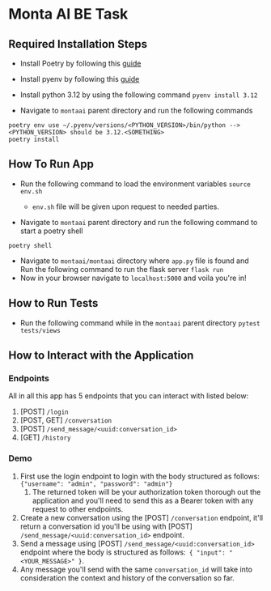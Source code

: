 # Monta AI BE Task

## Required Installation Steps

- Install Poetry by following this [guide](https://formulae.brew.sh/formula/poetry)
- Install pyenv by following this [guide](https://github.com/pyenv/pyenv?tab=readme-ov-file#getting-pyenv)
- Install python 3.12 by using the following command
``` pyenv install 3.12 ```

- Navigate to `montaai` parent directory and run the following commands

```shell
poetry env use ~/.pyenv/versions/<PYTHON_VERSION>/bin/python --> <PYTHON_VERSION> should be 3.12.<SOMETHING>
poetry install 
```

## How To Run App

- Run the following command to load the environment variables
``` source env.sh ```
  - `env.sh` file will be given upon request to needed parties.

- Navigate to `montaai` parent directory and run the following command to start a poetry shell

```shell
poetry shell
```

- Navigate to `montaai/montaai` directory where `app.py` file is found and Run the following command to run the flask server
``` flask run ```
- Now in your browser navigate to `localhost:5000` and voila you're in!

## How to Run Tests

- Run the following command while in the `montaai` parent directory
``` pytest tests/views ```

## How to Interact with the Application

### Endpoints

All in all this app has 5 endpoints that you can interact with listed below:

1. [POST] `/login`
1. [POST, GET] `/conversation`
1. [POST] `/send_message/<uuid:conversation_id>`
1. [GET] `/history`

### Demo

1. First use the login endpoint to login with the body structured as follows: ```{"username": "admin", "password": "admin"}```
   1. The returned token will be your authorization token thorough out the application and you'll need to send this as a Bearer token with any request to other endpoints.
1. Create a new conversation using the [POST] `/conversation` endpoint, it'll return a conversation id you'll be using with [POST] `/send_message/<uuid:conversation_id>` endpoint.
1. Send a message using [POST] `/send_message/<uuid:conversation_id>` endpoint where the body is structured as follows:```
  {
    "input": "<YOUR_MESSAGE>"
  }```.
1. Any message you'll send with the same `conversation_id` will take into consideration the context and history of the conversation so far.
